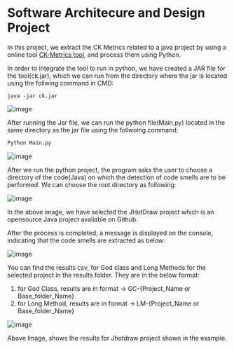 # Software Architecure and Design Project

In this project, we extract the CK Metrics related to a java project by using a online tool [CK-Metrics tool](https://github.com/mauricioaniche/ck), and process them using Python.

In order to integrate the tool to run in python, we have created a JAR file for the tool(ck.jar), which we can run from the directory where the jar is located using the follwing command in CMD:

```
java -jar ck.jar
```

![image](https://user-images.githubusercontent.com/47377412/208049196-84a4b549-70fb-4922-8c15-268c8a5b5ce8.png)

After running the Jar file, we can run the python file(Main.py) located in the same directory as the jar file using the follwoing command:
```python
Python Main.py
```

![image](https://user-images.githubusercontent.com/47377412/208049978-64efceba-45b8-40e3-ab34-73b7ba0424f4.png)

After we run the python project, the program asks the user to choose a directory of the code(Java) on which the detection of code smells are to be performed. We can choose the root directory as following:

![image](https://user-images.githubusercontent.com/47377412/208050396-4c99ed7b-10d5-4777-afc5-13507a5c4ec1.png)

In the above image, we have selected the JHotDraw project which is an opensource Java project avaliable on Github.

After the process is completed, a message is displayed on the console, indicating that the code smells are extracted as below:

![image](https://user-images.githubusercontent.com/47377412/208050865-00f78672-b584-4999-b018-212e10ba6c54.png)

You can find the results csv, for God class and Long Methods for the selected project in the results folder. They are in the below format:
 
 1. for God Class, results are in format -> GC-{Project_Name or Base_folder_Name}
 2. for Long Method, results are in format -> LM-{Project_Name or Base_folder_Name}

![image](https://user-images.githubusercontent.com/47377412/208051386-2e75f002-de79-4482-b55a-9d3fd92b3cdf.png)

Above Image, shows the results for Jhotdraw project shown in the example.



 
